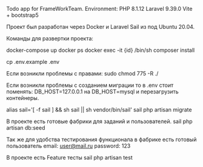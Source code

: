 Todo app for FrameWorkTeam.
Environment: 
PHP 8.1.12
Laravel 9.39.0
Vite + bootstrap5

Проект был разработан через Docker и Laravel Sail из под Ubuntu 20.04.


Команды для развертки проекта:

docker-compose up
docker ps
docker exec -it {id} /bin/sh
composer install

cp .env.example .env

Если возникли проблемы с правами:
sudo chmod 775 -R ./

Если возникли проблемы с созданием миграции то в .env стоит поменять:
DB_HOST=127.0.0.1 на DB_HOST=mysql
и перезагрузить контейнеры.

alias sail='[ -f sail ] && sh sail || sh vendor/bin/sail'
sail php artisan migrate

В проекте есть готовые фабрики для заданий и пользователей.
sail php artisan db:seed

Так же для удобства тестирования функционала в фабрике есть готовый пользователь
email: user@mail.ru
password: 123

В проекте есть Feature тесты
sail php artisan test
